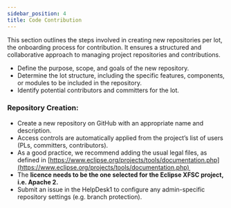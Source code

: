 ```yaml
---
sidebar_position: 4
title: Code Contribution
---
```


This section outlines the steps involved in creating new repositories per lot, the onboarding process for contribution. It ensures a structured and collaborative approach to managing project repositories and contributions.  

- Define the purpose, scope, and goals of the new repository.  
- Determine the lot structure, including the specific features, components, or modules to be included in the repository.  
- Identify potential contributors and committers for the lot.  

### Repository Creation:

- Create a new repository on GitHub with an appropriate name and description.  
- Access controls are automatically applied from the project’s list of users (PLs, committers, contributors).
- As a good practice, we recommend adding the usual legal files, as defined in [https://www.eclipse.org/projects/tools/documentation.php](https://www.eclipse.org/projects/tools/documentation.php)  
- The **licence needs to be the one selected for the Eclipse XFSC project, i.e. Apache 2.**
- Submit an issue in the HelpDesk1 to configure any admin-specific repository settings (e.g. branch protection).
